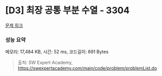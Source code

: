 # [D3] 최장 공통 부분 수열 - 3304 

[문제 링크](https://swexpertacademy.com/main/code/problem/problemDetail.do?contestProbId=AWBOHEx66kIDFAWr) 

### 성능 요약

메모리: 17,484 KB, 시간: 52 ms, 코드길이: 691 Bytes



> 출처: SW Expert Academy, https://swexpertacademy.com/main/code/problem/problemList.do